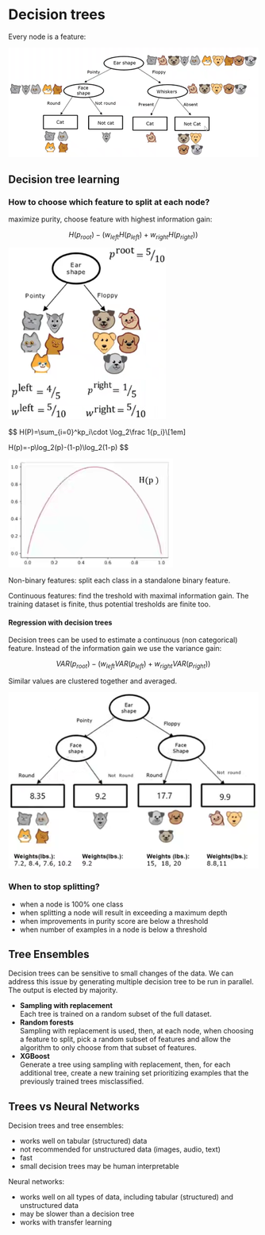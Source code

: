 # Decision trees

Every node is a feature:

![decision tree](images/image.png)

## Decision tree learning

### How to choose which feature to split at each node?

maximize purity, choose feature with highest information gain:

$$
H(p_{root})-\bigl(w_{left}H(p_{left})+w_{right}H(p_{right})\bigl)
$$

![feature entropy](images/image-3.png)

$$
H(P)=\sum_{i=0}^kp_i\cdot \log_2\frac 1{p_i}\\[1em]

H(p)=-p\log_2(p)-(1-p)\log_2(1-p)
$$

![entropy curve](images/image-2.png)

<!-- ![feature entropy](images/image-1.png) -->

Non-binary features: split each class in a standalone binary feature.

Continuous features: find the treshold with maximal information gain. The training dataset is finite, thus potential tresholds are finite too.

#### Regression with decision trees

Decision trees can be used to estimate a continuous (non categorical) feature. Instead of the information gain we use the variance gain:

$$
VAR(p_{root})-\bigl(w_{left}VAR(p_{left})+w_{right}VAR(p_{right})\bigr)
$$

Similar values are clustered together and averaged.

![decision trees regression](images/image-4.png)

### When to stop splitting?

* when a node is 100% one class
* when splitting a node will result in exceeding a maximum depth
* when improvements in purity score are below a threshold
* when number of examples in a node is below a threshold

## Tree Ensembles

Decision trees can be sensitive to small changes of the data. We can address this issue by generating multiple decision tree to be run in parallel. The output is elected by majority.

* **Sampling with replacement**\
  Each tree is trained on a random subset of the full dataset.
* **Random forests**\
  Sampling with replacement is used, then, at each node, when choosing a feature to split, pick a random subset of features and allow the algorithm to only choose from that subset of features.
* **XGBoost**\
  Generate a tree using sampling with replacement, then, for each additional tree, create a new training set prioritizing examples that the previously trained trees misclassified.

## Trees vs Neural Networks

Decision trees and tree ensembles:

* works well on tabular (structured) data
* not recommended for unstructured data (images, audio, text)
* fast
* small decision trees may be human interpretable

Neural networks:

* works well on all types of data, including tabular (structured) and unstructured data
* may be slower than a decision tree
* works with transfer learning
